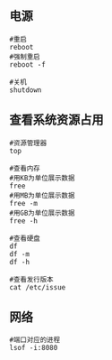 ## 电源

```shell
#重启
reboot
#强制重启
reboot -f

#关机
shutdown
```

## 查看系统资源占用

```shell
#资源管理器
top

#查看内存
#用KB为单位展示数据
free
#用MB为单位展示数据
free -m
#用GB为单位展示数据
free -h

#查看硬盘
df
df -m
df -h

#查看发行版本
cat /etc/issue
```

## 网络

```shell
#端口对应的进程
lsof -i:8080
```

